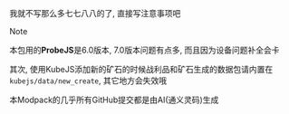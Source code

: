 我就不写那么多七七八八的了, 直接写注意事项吧

> [!NOTE]
> 本包用的**ProbeJS**是6.0版本, 7.0版本问题有点多, 而且因为设备问题补全会卡
> 
> 其次, 使用KubeJS添加新的矿石的时候战利品和矿石生成的数据包请内置在`kubejs/data/new_create`, 其它地方会失效哦
>
> 本Modpack的几乎所有GitHub提交都是由AI(通义灵码)生成